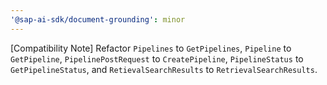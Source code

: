 ```yaml
---
'@sap-ai-sdk/document-grounding': minor
---
```


[Compatibility Note] Refactor `Pipelines` to `GetPipelines`, `Pipeline` to `GetPipeline`, `PipelinePostRequest` to `CreatePipeline`, `PipelineStatus` to `GetPipelineStatus`, and `RetievalSearchResults` to `RetrievalSearchResults`.
